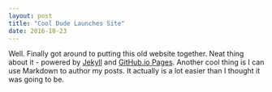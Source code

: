 ```yaml
---
layout: post
title: "Cool Dude Launches Site"
date: 2016-10-23
---
```


Well. Finally got around to putting this old website together. Neat thing about it - powered by [Jekyll](http://jekyllrb.com) and [GitHub.io Pages](http://pages.github.io). Another cool thing is I can use Markdown to author my posts. It actually is a lot easier than I thought it was going to be.